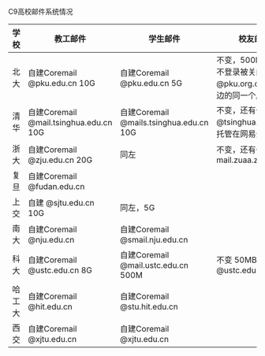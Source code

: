 C9高校邮件系统情况



|  学校    | 教工邮件   |  学生邮件      |  校友邮件 |
| -------- | ---------- | -------------- | -------   |
| 北大   | 自建Coremail @pku.edu.cn 10G | 自建Coremail @pku.edu.cn 5G | 不变，500MB，1年不登录被关闭, 还有个 @pku.org.cn，与左边的同一个服务器 |
| 清华   | 自建Coremail @mail.tsinghua.edu.cn 10G | 自建Coremail @mails.tsinghua.edu.cn 10G | 不变，还有个 @tsinghua.org.cn，托管在网易企业邮箱 |
| 浙大   | 自建Coremail @zju.edu.cn 20G | 同左 | 不变，还有个 mail.zuaa.zju.edu.cn |
| 复旦   | 自建Coremail @fudan.edu.cn | | |
| 上交   | 自建 @sjtu.edu.cn 10G | 同左，5G | |
| 南大   | 自建Coremail @nju.edu.cn | 自建Coremail @smail.nju.edu.cn | |
| 科大   | 自建Coremail @ustc.edu.cn 8G | 自建Coremail @mail.ustc.edu.cn 500M | 不变 50MB，还有个 @ustc.edu |
| 哈工大 | 自建Coremail @hit.edu.cn | 自建Coremail @stu.hit.edu.cn | |
| 西交   | 自建Coremail @xjtu.edu.cn | 自建Coremail @xjtu.edu.cn | |
